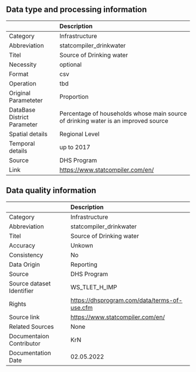 ## Data type and processing information 

|                             | Description                                                                        |
|:----------------------------|:-----------------------------------------------------------------------------------|
| Category                    | Infrastructure                                                                     |
| Abbreviation                | statcompiler_drinkwater                                                            |
| Titel                       | Source of Drinking water                                                           |
| Necessity                   | optional                                                                           |
| Format                      | csv                                                                                |
| Operation                   | tbd                                                                                |
| Original Parameteter        | Proportion                                                                         |
| DataBase District Parameter | Percentage of households whose main source of drinking water is an improved source |
| Spatial details             | Regional Level                                                                     |
| Temporal details            | up to 2017                                                                         |
| Source                      | DHS Program                                                                        |
| Link                        | https://www.statcompiler.com/en/                                                   |

## Data quality information 

|                           | Description                                  |
|:--------------------------|:---------------------------------------------|
| Category                  | Infrastructure                               |
| Abbreviation              | statcompiler_drinkwater                      |
| Titel                     | Source of Drinking water                     |
| Accuracy                  | Unkown                                       |
| Consistency               | No                                           |
| Data Origin               | Reporting                                    |
| Source                    | DHS Program                                  |
| Source dataset Identifier | WS_TLET_H_IMP                                |
| Rights                    | https://dhsprogram.com/data/terms-of-use.cfm |
| Source link               | https://www.statcompiler.com/en/             |
| Related Sources           | None                                         |
| Documentaion Contributor  | KrN                                          |
| Documentation Date        | 02.05.2022                                   |